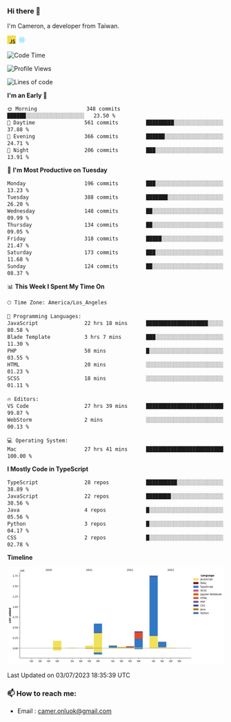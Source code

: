 ### Hi there 👋

I'm Cameron, a developer from Taiwan.


<code><img height="20" src="https://raw.githubusercontent.com/github/explore/80688e429a7d4ef2fca1e82350fe8e3517d3494d/topics/javascript/javascript.png"></code>
<code><img height="20" src="https://raw.githubusercontent.com/github/explore/80688e429a7d4ef2fca1e82350fe8e3517d3494d/topics/react/react.png"></code>



<!--START_SECTION:waka-->
![Code Time](http://img.shields.io/badge/Code%20Time-936%20hrs%2032%20mins-blue)

![Profile Views](http://img.shields.io/badge/Profile%20Views-0-blue)

![Lines of code](https://img.shields.io/badge/From%20Hello%20World%20I%27ve%20Written-3.3%20million%20lines%20of%20code-blue)

**I'm an Early 🐤** 

```text
🌞 Morning                348 commits         ██████░░░░░░░░░░░░░░░░░░░   23.50 % 
🌆 Daytime                561 commits         █████████░░░░░░░░░░░░░░░░   37.88 % 
🌃 Evening                366 commits         ██████░░░░░░░░░░░░░░░░░░░   24.71 % 
🌙 Night                  206 commits         ███░░░░░░░░░░░░░░░░░░░░░░   13.91 % 
```
📅 **I'm Most Productive on Tuesday** 

```text
Monday                   196 commits         ███░░░░░░░░░░░░░░░░░░░░░░   13.23 % 
Tuesday                  388 commits         ███████░░░░░░░░░░░░░░░░░░   26.20 % 
Wednesday                148 commits         ██░░░░░░░░░░░░░░░░░░░░░░░   09.99 % 
Thursday                 134 commits         ██░░░░░░░░░░░░░░░░░░░░░░░   09.05 % 
Friday                   318 commits         █████░░░░░░░░░░░░░░░░░░░░   21.47 % 
Saturday                 173 commits         ███░░░░░░░░░░░░░░░░░░░░░░   11.68 % 
Sunday                   124 commits         ██░░░░░░░░░░░░░░░░░░░░░░░   08.37 % 
```


📊 **This Week I Spent My Time On** 

```text
🕑︎ Time Zone: America/Los_Angeles

💬 Programming Languages: 
JavaScript               22 hrs 18 mins      ████████████████████░░░░░   80.58 % 
Blade Template           3 hrs 7 mins        ███░░░░░░░░░░░░░░░░░░░░░░   11.30 % 
PHP                      58 mins             █░░░░░░░░░░░░░░░░░░░░░░░░   03.55 % 
HTML                     20 mins             ░░░░░░░░░░░░░░░░░░░░░░░░░   01.23 % 
SCSS                     18 mins             ░░░░░░░░░░░░░░░░░░░░░░░░░   01.11 % 

🔥 Editors: 
VS Code                  27 hrs 39 mins      █████████████████████████   99.87 % 
WebStorm                 2 mins              ░░░░░░░░░░░░░░░░░░░░░░░░░   00.13 % 

💻 Operating System: 
Mac                      27 hrs 41 mins      █████████████████████████   100.00 % 
```

**I Mostly Code in TypeScript** 

```text
TypeScript               28 repos            ██████████░░░░░░░░░░░░░░░   38.89 % 
JavaScript               22 repos            ████████░░░░░░░░░░░░░░░░░   30.56 % 
Java                     4 repos             █░░░░░░░░░░░░░░░░░░░░░░░░   05.56 % 
Python                   3 repos             █░░░░░░░░░░░░░░░░░░░░░░░░   04.17 % 
CSS                      2 repos             █░░░░░░░░░░░░░░░░░░░░░░░░   02.78 % 
```



**Timeline**

![Lines of Code chart](https://raw.githubusercontent.com/camer0nluo/camer0nluo/main/assets/bar_graph.png)


 Last Updated on 03/07/2023 18:35:39 UTC
<!--END_SECTION:waka-->

### 📫 How to reach me:
- Email : camer.onluok@gmail.com
